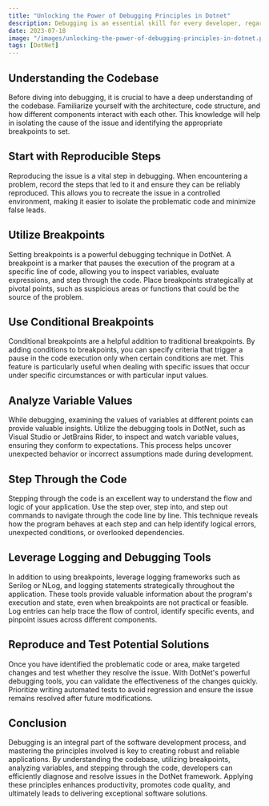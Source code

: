 ```yaml
---
title: "Unlocking the Power of Debugging Principles in Dotnet"
description: Debugging is an essential skill for every developer, regardless of their experience level. It enables us to identify and fix errors, optimize code performance, and gain a deep understanding of how our applications behave. In this blog post, we will explore some fundamental debugging principles in the DotNet framework, equipping developers with the knowledge required to efficiently troubleshoot and resolve issues.
date: 2023-07-18
image: "/images/unlocking-the-power-of-debugging-principles-in-dotnet.png"
tags: [DotNet]
---
```


## Understanding the Codebase

Before diving into debugging, it is crucial to have a deep understanding of the codebase. Familiarize yourself with the architecture, code structure, and how different components interact with each other. This knowledge will help in isolating the cause of the issue and identifying the appropriate breakpoints to set.

## Start with Reproducible Steps

Reproducing the issue is a vital step in debugging. When encountering a problem, record the steps that led to it and ensure they can be reliably reproduced. This allows you to recreate the issue in a controlled environment, making it easier to isolate the problematic code and minimize false leads.

## Utilize Breakpoints

Setting breakpoints is a powerful debugging technique in DotNet. A breakpoint is a marker that pauses the execution of the program at a specific line of code, allowing you to inspect variables, evaluate expressions, and step through the code. Place breakpoints strategically at pivotal points, such as suspicious areas or functions that could be the source of the problem.

## Use Conditional Breakpoints

Conditional breakpoints are a helpful addition to traditional breakpoints. By adding conditions to breakpoints, you can specify criteria that trigger a pause in the code execution only when certain conditions are met. This feature is particularly useful when dealing with specific issues that occur under specific circumstances or with particular input values.

## Analyze Variable Values

While debugging, examining the values of variables at different points can provide valuable insights. Utilize the debugging tools in DotNet, such as Visual Studio or JetBrains Rider, to inspect and watch variable values, ensuring they conform to expectations. This process helps uncover unexpected behavior or incorrect assumptions made during development.

## Step Through the Code

Stepping through the code is an excellent way to understand the flow and logic of your application. Use the step over, step into, and step out commands to navigate through the code line by line. This technique reveals how the program behaves at each step and can help identify logical errors, unexpected conditions, or overlooked dependencies.

## Leverage Logging and Debugging Tools

In addition to using breakpoints, leverage logging frameworks such as Serilog or NLog, and logging statements strategically throughout the application. These tools provide valuable information about the program's execution and state, even when breakpoints are not practical or feasible. Log entries can help trace the flow of control, identify specific events, and pinpoint issues across different components.

## Reproduce and Test Potential Solutions

Once you have identified the problematic code or area, make targeted changes and test whether they resolve the issue. With DotNet's powerful debugging tools, you can validate the effectiveness of the changes quickly. Prioritize writing automated tests to avoid regression and ensure the issue remains resolved after future modifications.

## Conclusion

Debugging is an integral part of the software development process, and mastering the principles involved is key to creating robust and reliable applications. By understanding the codebase, utilizing breakpoints, analyzing variables, and stepping through the code, developers can efficiently diagnose and resolve issues in the DotNet framework. Applying these principles enhances productivity, promotes code quality, and ultimately leads to delivering exceptional software solutions.